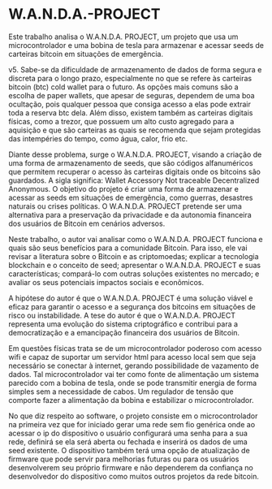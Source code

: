 # W.A.N.D.A.-PROJECT
Este trabalho analisa o W.A.N.D.A. PROJECT, um projeto que usa um microcontrolador e uma bobina de tesla para armazenar e acessar seeds de carteiras bitcoin em situações de emergência.


v5.
Sabe-se da dificuldade de armazenamento de dados de forma segura e discreta para o longo prazo, especialmente no que se refere às carteiras bitcoin (btc) cold wallet para o futuro. As opções mais comuns são a escolha de paper wallets, que apesar de seguras, dependem de uma boa ocultação, pois qualquer pessoa que consiga acesso a elas pode extrair toda a reserva btc dela. Além disso, existem também as carteiras digitais físicas, como a trezor, que possuem um alto custo agregado para a aquisição e que são carteiras as quais se recomenda que sejam protegidas das intempéries do tempo, como água, calor, frio etc.

Diante desse problema, surge o W.A.N.D.A. PROJECT, visando a criação de uma forma de armazenamento de seeds, que são códigos alfanuméricos que permitem recuperar o acesso às carteiras digitais onde os bitcoins são guardados. A sigla significa: Wallet Accessory Not traceable Decentralized Anonymous. O objetivo do projeto é criar uma forma de armazenar e acessar as seeds em situações de emergência, como guerras, desastres naturais ou crises políticas. O W.A.N.D.A. PROJECT pretende ser uma alternativa para a preservação da privacidade e da autonomia financeira dos usuários de Bitcoin em cenários adversos.

Neste trabalho, o autor vai analisar como o W.A.N.D.A. PROJECT funciona e quais são seus benefícios para a comunidade Bitcoin. Para isso, ele vai revisar a literatura sobre o Bitcoin e as criptomoedas; explicar a tecnologia blockchain e o conceito de seed; apresentar o W.A.N.D.A. PROJECT e suas características; compará-lo com outras soluções existentes no mercado; e avaliar os seus potenciais impactos sociais e econômicos.

A hipótese do autor é que o W.A.N.D.A. PROJECT é uma solução viável e eficaz para garantir o acesso e a segurança dos bitcoins em situações de risco ou instabilidade. A tese do autor é que o W.A.N.D.A. PROJECT representa uma evolução do sistema criptográfico e contribui para a democratização e a emancipação financeira dos usuários de Bitcoin.

Em questões físicas trata se de um microcontrolador poderoso com acesso wifi e capaz de suportar um servidor html para acesso local sem que seja necessário se conectar à internet, gerando possibilidade de vazamento de dados. Tal microcontrolador vai ter como fonte de alimentação um sistema parecido com a bobina de tesla, onde se pode transmitir energia de forma simples sem a necessidade de cabos. Um regulador de tensão que comporte fazer a alimentação da bobina e estabilizar o microcontrolador.

No que diz respeito ao software, o projeto consiste em o microcontrolador na primeira vez que for iniciado gerar uma rede sem fio genérica onde ao acessar o ip do dispositivo o usuário configurará uma senha para a sua rede, definirá se ela será aberta ou fechada e inserirá os dados de uma seed existente. O dispositivo também terá uma opção de atualização de firmware que pode servir para melhorias futuras ou para os usuários desenvolverem seu próprio firmware e não dependerem da confiança no desenvolvedor do dispositivo como muitos outros projetos da rede bitcoin.
